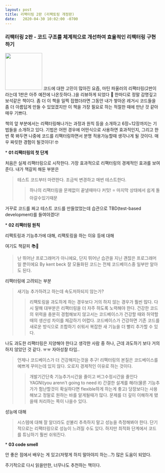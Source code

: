 ```yaml
---
layout: post
title: 리팩터링 2판 (리팩토링 개정판) 
date:   2020-04-30 10:02:00 -0700
---
```


### 리팩터링 2판 - 코드 구조를 체계적으로 개선하여 효율적인 리팩터링 구현하기

<img src="http://openimage.interpark.com/goods_image_big/2/8/6/2/7102152862_l.jpg" width="120">
코드에 대한 고민이 많아진 요즘, 마틴 파울러의 리팩터링(2판이라는데 1판은 아주 예전에 나온듯하다..)을 리뷰하게 되었다 🎁 
한마디로 정말 감명깊고 보석같은 책이다.
좀 더 이 책을 일찍 접했더라면 그동안 내가 쌓아온 레거시 코드들을 좀 더 아름답게 만들 수 있었겠지만 이 책을 가장 필요로 하는 적절한 때에 만난 것 같아 매우 기쁘다.

책의 앞 부분에서는 리팩터링해나가는 과정과 원칙 등을 소개하고 6장~12장까지는 기법들을 소개하고 있다. 
기법은 어떤 경우에 어떤식으로 사용하면 효과적인지, 그리고 한 번 쭉 봐두면 나중에 코드를 리팩터링하면서 분명 적용가능할때 생각나게 될 것이다. 
매우 짜릿한 경험이 될것이다! 🤓

\* **01 리팩터링의 첫 단계**

처음은 실제 리팩터링으로 시작한다. 가장 효과적으로 리팩터링의 경제적인 효과를 보여준다.
내가 책갈피 해둔 부분은

> 테스트 코드부터 마련한다.
> 조금씩 변경하고 매번 테스트한다.
>> 하나의 리팩터링을 문제없이 끝낼때마다 커밋! ⭐️
>> 마지막 상태에서 쉽게 돌아갈수있기때문

거꾸로 코드를 짜고 테스트 코드를 만들었었는데 습관으로 TBD(test-based development)를 들여야겠다!

\* **02 리팩터링 원칙**

리팩토링과 기능추가에 대해, 리팩토링을 하는 이유 등에 대해 

여기도 책갈피 📚🔖

> 난 뛰어난 프로그래머가 아니에요, 단지 뛰어난 습관을 지닌 괜찮은 프로그래머일 뿐이에요 By kent beck
> 잘 모듈화된 코드는 전체 코드베이스중 일부만 알아도 된다.

리팩터링에 고려되는 부분
> 새기능 추가하려고 하는데 속도저하되지 않는가? 
>> 리팩토링을 과도하게 하는 경우보다 거의 하지 않는 경우가 훨씬 많다. 다시 말해 대부분은 리팩터링을 더 자주 하도록 노력해야 한다. 
>> 건강한 코드의 위력을 충분히 경험해보지 않고서는 코드베이스가 건강할 때와 허약할 때의 생산성 차이를 체감하기 어렵다. 
>> 코드베이스가 건강하면 기존 코드를 새로운 방식으로 조합하기 쉬워서 복잡한 새 기능을 더 빨리 추가할 수 있다.

나도 과도한 리팩터링은 지양해야 한다고 생각한 사람 중 하나, 근데 과도하기 보다 거의 하지 않았던 것 같다. ㅠㅠ 자아성찰 타임..

> 언제나 코드베이스가 더 건강해지는것을 추구!
> 리팩터링의 본질은 코드베이스를 예쁘게 꾸미는데 있지 않다. 오로지 경제적인 이유로 하는 것이다. 
>> 개발기간단축 기능추가시간을 줄이고 버그수정시간을 줄인다
> YAGNI(you arenn't going to need it) 
>> 간결한 설계를 해라(물론 기능추가가 험난할것이 확실하다면 flexible하게 하는게 좋고)
>> 당장보다는 사용해보고 정말로 원하는 바를 알게될때가 많다. 문제를 더 깊이 이해하게 됐을때 처리하는 쪽이 나을수 있다.

성능에 대해
> 시스템에 대해 잘 알더라도 섣불리 추측하지 말고 성능을 측정해봐야 한다.
> 단기적으로는 리팩터링으로 성능이 느려질 수도 있다. 하지만 최적화 단계에서 코드를 튜닝하기 훨씬 쉬워진다.

\* **03 code smell**

안 좋은 점에서 배우는 게 있고(저렇게 하지 말아야지 하는...?) 많은 도움이 되었다.


주기적으로 다시 읽을만한, 너무나도 추천하는 책이다.
